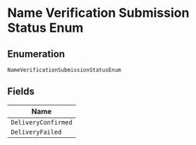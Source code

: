 
# Name Verification Submission Status Enum

## Enumeration

`NameVerificationSubmissionStatusEnum`

## Fields

| Name |
|  --- |
| `DeliveryConfirmed` |
| `DeliveryFailed` |

